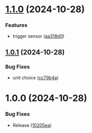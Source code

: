 # [1.1.0](https://github.com/mksvrcek/homebridge-adjustable-timer/compare/v1.0.1...v1.1.0) (2024-10-28)


### Features

* trigger sensor ([aa318d0](https://github.com/mksvrcek/homebridge-adjustable-timer/commit/aa318d08e94caf564ab4f530dd751e259d917b94))

## [1.0.1](https://github.com/mksvrcek/homebridge-adjustable-timer/compare/v1.0.0...v1.0.1) (2024-10-28)


### Bug Fixes

* unit choice ([cc79b4a](https://github.com/mksvrcek/homebridge-adjustable-timer/commit/cc79b4a3eb8fbeaab7e00063a953ec8522263eb5))

# 1.0.0 (2024-10-28)


### Bug Fixes

* Release ([10205ea](https://github.com/mksvrcek/homebridge-adjustable-timer/commit/10205ea261544524ef8428b9a51e08feedbfacb3))

